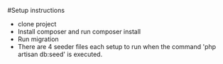 #Setup instructions
 - clone project
 - Install composer and run composer install
 - Run migration
 - There are 4 seeder files each setup to run when the command 'php artisan db:seed' is executed.